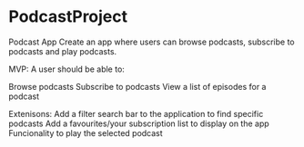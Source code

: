 # PodcastProject

Podcast App
Create an app where users can browse podcasts, subscribe to podcasts and play podcasts.

MVP:
A user should be able to:

Browse podcasts
Subscribe to podcasts
View a list of episodes for a podcast

Extenisons:
Add a filter search bar to the application to find specific podcasts 
Add a favourites/your subscription list to display on the app
Funcionality to play the selected podcast



